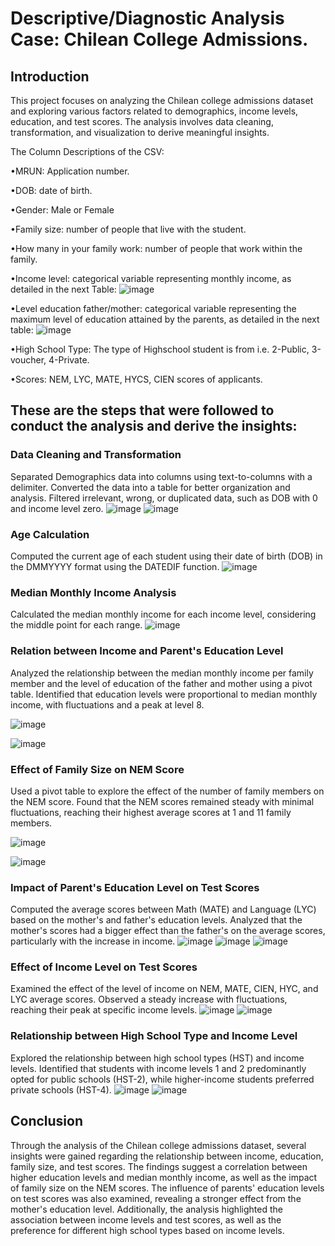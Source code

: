 #  Descriptive/Diagnostic Analysis Case: Chilean College Admissions.
## Introduction
This project focuses on analyzing the Chilean college admissions dataset and exploring various factors related to demographics, income levels, education, and test scores. The analysis involves data cleaning, transformation, and visualization to derive meaningful insights.

The Column Descriptions of the CSV:

•MRUN: Application number.

•DOB: date of birth.

•Gender: Male or Female

•Family size: number of people that live with the student.

•How many in your family work: number of people that work within the family.

•Income level: categorical variable representing monthly income, as detailed in the next Table: 
![image](https://github.com/JeevanBhargav/Chilean-college-admissions-case./assets/130612387/ea71f2bb-4df9-4fea-8647-abe3b02c56b0)

•Level education father/mother: categorical variable representing the maximum level of
education attained by the parents, as detailed in the next table:
![image](https://github.com/JeevanBhargav/Chilean-college-admissions-case./assets/130612387/c1d6e0bb-ca16-40e3-9488-da147b725ff7)

•High School Type: The type of Highschool student is from i.e. 2-Public, 3-voucher, 4-Private.

•Scores: NEM, LYC, MATE, HYCS, CIEN scores of applicants.

## These are the steps that were followed to conduct the analysis and derive the insights:

### Data Cleaning and Transformation
Separated Demographics data into columns using text-to-columns with a delimiter.
Converted the data into a table for better organization and analysis.
Filtered irrelevant, wrong, or duplicated data, such as DOB with 0 and income level zero.
![image](https://github.com/JeevanBhargav/Chilean-college-admissions-case./assets/130612387/79ec1ccd-2061-473e-ad0b-e1116981fb07)
![image](https://github.com/JeevanBhargav/Chilean-college-admissions-case./assets/130612387/7d969df9-2ec3-447a-b437-df71df10880f)

### Age Calculation
Computed the current age of each student using their date of birth (DOB) in the DMMYYYY format using the DATEDIF function.
![image](https://github.com/JeevanBhargav/Chilean-college-admissions-case./assets/130612387/3f92bd31-1fcd-4bb5-88d7-b3353577208a)

### Median Monthly Income Analysis
Calculated the median monthly income for each income level, considering the middle point for each range.
![image](https://github.com/JeevanBhargav/Chilean-college-admissions-case./assets/130612387/ff0b7d09-fa78-4695-b704-84127a90028f)

### Relation between Income and Parent's Education Level
Analyzed the relationship between the median monthly income per family member and the level of education of the father and mother using a pivot table.
Identified that education levels were proportional to median monthly income, with fluctuations and a peak at level 8.

![image](https://github.com/JeevanBhargav/Chilean-college-admissions-case./assets/130612387/66661a56-15d1-4d09-9d97-fb38bbb15ade)

![image](https://github.com/JeevanBhargav/Chilean-college-admissions-case./assets/130612387/f54f3ee7-3c3e-49a7-b157-d714e3292cba)

### Effect of Family Size on NEM Score
Used a pivot table to explore the effect of the number of family members on the NEM score.
Found that the NEM scores remained steady with minimal fluctuations, reaching their highest average scores at 1 and 11 family members.

![image](https://github.com/JeevanBhargav/Chilean-college-admissions-case./assets/130612387/787de4b3-782f-47f4-a53e-9e3dd67ee827)

![image](https://github.com/JeevanBhargav/Chilean-college-admissions-case./assets/130612387/86a91af6-dfa5-44d1-bc96-32e796bbdd8b)

### Impact of Parent's Education Level on Test Scores
Computed the average scores between Math (MATE) and Language (LYC) based on the mother's and father's education levels.
Analyzed that the mother's scores had a bigger effect than the father's on the average scores, particularly with the increase in income.
![image](https://github.com/JeevanBhargav/Chilean-college-admissions-case./assets/130612387/2abe0fa2-cb91-4519-af44-9fbcba43d01d)
![image](https://github.com/JeevanBhargav/Chilean-college-admissions-case./assets/130612387/3f2186aa-8730-4173-b7e8-433e54087f0e)
![image](https://github.com/JeevanBhargav/Chilean-college-admissions-case./assets/130612387/7bbba7aa-90f3-4e2f-b549-c8aee87118cd)

### Effect of Income Level on Test Scores
Examined the effect of the level of income on NEM, MATE, CIEN, HYC, and LYC average scores.
Observed a steady increase with fluctuations, reaching their peak at specific income levels.
![image](https://github.com/JeevanBhargav/Chilean-college-admissions-case./assets/130612387/4bcbf8a8-ed10-429f-bde8-5a24f380dca8)
![image](https://github.com/JeevanBhargav/Chilean-college-admissions-case./assets/130612387/939fe451-27c3-457f-8ff5-b2f519a21ef7)

### Relationship between High School Type and Income Level
Explored the relationship between high school types (HST) and income levels.
Identified that students with income levels 1 and 2 predominantly opted for public schools (HST-2), while higher-income students preferred private schools (HST-4).
![image](https://github.com/JeevanBhargav/Chilean-college-admissions-case./assets/130612387/579418e5-1269-41ac-90d0-53fe9c7c7f53)
![image](https://github.com/JeevanBhargav/Chilean-college-admissions-case./assets/130612387/73205c33-ee59-498e-99f2-72c1fbff71f0)

## Conclusion
Through the analysis of the Chilean college admissions dataset, several insights were gained regarding the relationship between income, education, family size, and test scores. The findings suggest a correlation between higher education levels and median monthly income, as well as the impact of family size on the NEM scores. The influence of parents' education levels on test scores was also examined, revealing a stronger effect from the mother's education level. Additionally, the analysis highlighted the association between income levels and test scores, as well as the preference for different high school types based on income levels.





